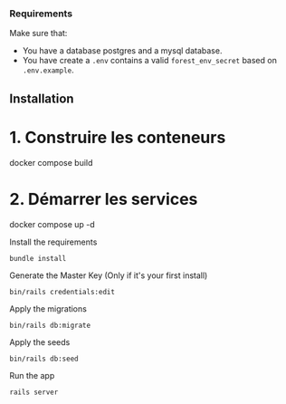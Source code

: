 ### Requirements

Make sure that:

- You have a database postgres and a mysql database.
- You have create a `.env` contains a valid `forest_env_secret` based on `.env.example`.

## Installation

# 1. Construire les conteneurs
docker compose build

# 2. Démarrer les services
docker compose up -d


Install the requirements

```
bundle install
```

Generate the Master Key (Only if it's your first install)

```
bin/rails credentials:edit
```

Apply the migrations

```
bin/rails db:migrate
```

Apply the seeds

```
bin/rails db:seed
```

Run the app

```
rails server
```
